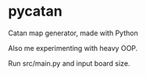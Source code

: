 # pycatan
Catan map generator, made with Python

Also me experimenting with heavy OOP.

Run src/main.py and input board size.